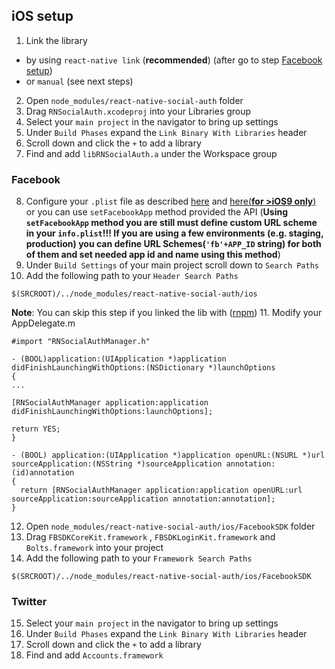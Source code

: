 ## iOS setup

1. Link the library
- by using `react-native link` (__recommended__) (after go to step [Facebook setup](#facebook))
- or `manual` (see next steps)
2. Open `node_modules/react-native-social-auth` folder
3. Drag `RNSocialAuth.xcodeproj` into your Libraries group
4. Select your `main project` in the navigator to bring up settings
5. Under `Build Phases` expand the `Link Binary With Libraries` header
6. Scroll down and click the `+` to add a library
7. Find and add `libRNSocialAuth.a` under the Workspace group

### Facebook
8. Configure your `.plist` file as described [here](https://developers.facebook.com/docs/ios/getting-started/#xcode) and [here(__for >iOS9 only__)](https://developers.facebook.com/docs/ios/ios9)
    or you can use `setFacebookApp` method provided the API
    (__Using `setFacebookApp` method you are still must define custom URL scheme in your `info.plist`!!! If you are using a few environments (e.g. staging, production) you can define URL Schemes(`'fb'+APP_ID` string) for both of them and set needed app id and name using this method__)
9. Under `Build Settings` of your main project scroll down to `Search Paths`
10. Add the following path to your `Header Search Paths`
```
$(SRCROOT)/../node_modules/react-native-social-auth/ios
```
__Note__: You can skip this step if you linked the lib with ([rnpm](https://github.com/rnpm/rnpm))
11. Modify your AppDelegate.m
```
#import "RNSocialAuthManager.h"

- (BOOL)application:(UIApplication *)application didFinishLaunchingWithOptions:(NSDictionary *)launchOptions
{
...

[RNSocialAuthManager application:application didFinishLaunchingWithOptions:launchOptions];

return YES;
}

- (BOOL) application:(UIApplication *)application openURL:(NSURL *)url sourceApplication:(NSString *)sourceApplication annotation:(id)annotation
{
  return [RNSocialAuthManager application:application openURL:url sourceApplication:sourceApplication annotation:annotation];
}
```
12. Open `node_modules/react-native-social-auth/ios/FacebookSDK` folder
13. Drag `FBSDKCoreKit.framework` , `FBSDKLoginKit.framework` and `Bolts.framework` into your project
14. Add the following path to your `Framework Search Paths`
```
$(SRCROOT)/../node_modules/react-native-social-auth/ios/FacebookSDK
```

### Twitter
15. Select your `main project` in the navigator to bring up settings
16. Under `Build Phases` expand the `Link Binary With Libraries` header
17. Scroll down and click the `+` to add a library
18. Find and add `Accounts.framework`
